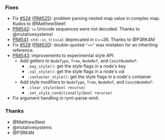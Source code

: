 ### Fixes

- Fix [#524](https://github.com/biojppm/rapidyaml/issues/524) ([PR#525](https://github.com/biojppm/rapidyaml/pull/525)): problem parsing nested map value in complex map. Kudos to @MatthewSteel!
- [PR#542](https://github.com/biojppm/rapidyaml/pull/542): `\x` Unicode sequences were not decoded. Thanks to @mutativesystems!
- [PR#541](https://github.com/biojppm/rapidyaml/pull/541): `std::is_trivial` deprecated in c++26. Thanks to @P3RK4N!
- Fix [#529](https://github.com/biojppm/rapidyaml/issues/529) ([PR#530](https://github.com/biojppm/rapidyaml/pull/530)): double-quoted `"<<"` was mistaken for an inheriting reference.
- [PR#543](https://github.com/biojppm/rapidyaml/pull/543): improvements to experimental style API:
  - Add getters to `NodeType`, `Tree`, `NodeRef`, and `ConstNodeRef`:
    - `.key_style()`: get the style flags in a node's key
    - `.val_style()`: get the style flags in a node's val
    - `.container_style()`: get the style flags in a node's container
  - Add style modifiers to `NodeType`, `Tree`, `NodeRef`, and `ConstNodeRef`:
    - `.clear_style(bool recurse)`
    - `.set_style_conditionally(bool recurse)`
- Fix argument handling in ryml-parse-emit.


### Thanks

- @MatthewSteel
- @mutativesystems
- @P3RK4N
